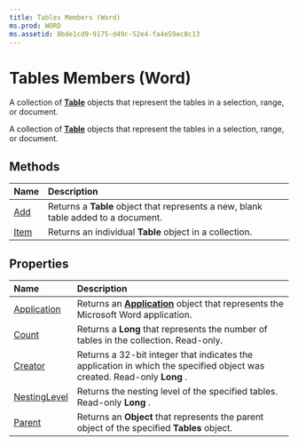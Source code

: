 ```yaml
---
title: Tables Members (Word)
ms.prod: WORD
ms.assetid: 8bde1cd9-9175-d49c-52e4-fa4e59ec8c13
---
```



# Tables Members (Word)
A collection of  **[Table](table-object-word.md)** objects that represent the tables in a selection, range, or document.

A collection of  **[Table](table-object-word.md)** objects that represent the tables in a selection, range, or document.


## Methods



|**Name**|**Description**|
|:-----|:-----|
|[Add](tables-add-method-word.md)|Returns a  **Table** object that represents a new, blank table added to a document.|
|[Item](tables-item-method-word.md)|Returns an individual  **Table** object in a collection.|

## Properties



|**Name**|**Description**|
|:-----|:-----|
|[Application](tables-application-property-word.md)|Returns an  **[Application](application-object-word.md)** object that represents the Microsoft Word application.|
|[Count](tables-count-property-word.md)|Returns a  **Long** that represents the number of tables in the collection. Read-only.|
|[Creator](tables-creator-property-word.md)|Returns a 32-bit integer that indicates the application in which the specified object was created. Read-only  **Long** .|
|[NestingLevel](tables-nestinglevel-property-word.md)|Returns the nesting level of the specified tables. Read-only  **Long** .|
|[Parent](tables-parent-property-word.md)|Returns an  **Object** that represents the parent object of the specified **Tables** object.|

